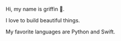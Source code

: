 Hi, my name is griffin 👋.

I love to build beautiful things.

My favorite languages are Python and Swift.
